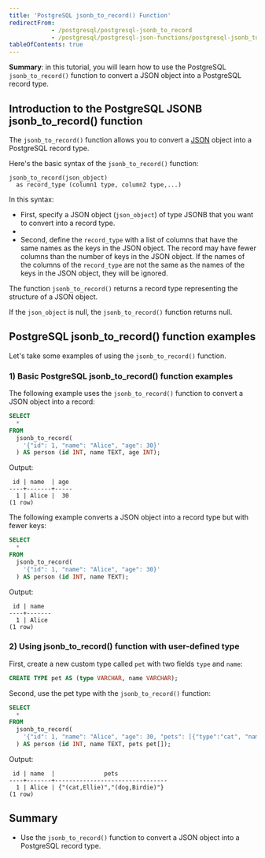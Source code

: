 ```yaml
---
title: 'PostgreSQL jsonb_to_record() Function'
redirectFrom:
            - /postgresql/postgresql-jsonb_to_record 
            - /postgresql/postgresql-json-functions/postgresql-jsonb_to_record
tableOfContents: true
---
```



**Summary**: in this tutorial, you will learn how to use the PostgreSQL `jsonb_to_record()` function to convert a JSON object into a PostgreSQL record type.

## Introduction to the PostgreSQL JSONB jsonb_to_record() function

The `jsonb_to_record()` function allows you to convert a [JSON](/postgresql/postgresql-json) object into a PostgreSQL record type.

Here's the basic syntax of the `jsonb_to_record()` function:

```
jsonb_to_record(json_object)
  as record_type (column1 type, column2 type,...)
```

In this syntax:

- First, specify a JSON object (`json_object`) of type JSONB that you want to convert into a record type.
-
- Second, define the `record_type` with a list of columns that have the same names as the keys in the JSON object. The record may have fewer columns than the number of keys in the JSON object. If the names of the columns of the `record_type` are not the same as the names of the keys in the JSON object, they will be ignored.

The function `jsonb_to_record()` returns a record type representing the structure of a JSON object.

If the `json_object` is null, the `jsonb_to_record()` function returns null.

## PostgreSQL jsonb_to_record() function examples

Let's take some examples of using the `jsonb_to_record()` function.

### 1) Basic PostgreSQL jsonb_to_record() function examples

The following example uses the `jsonb_to_record()` function to convert a JSON object into a record:

```sql
SELECT
  *
FROM
  jsonb_to_record(
    '{"id": 1, "name": "Alice", "age": 30}'
  ) AS person (id INT, name TEXT, age INT);
```

Output:

```
 id | name  | age
----+-------+-----
  1 | Alice |  30
(1 row)
```

The following example converts a JSON object into a record type but with fewer keys:

```sql
SELECT
  *
FROM
  jsonb_to_record(
    '{"id": 1, "name": "Alice", "age": 30}'
  ) AS person (id INT, name TEXT);
```

Output:

```
 id | name
----+-------
  1 | Alice
(1 row)
```

### 2) Using jsonb_to_record() function with user-defined type

First, create a new custom type called `pet` with two fields `type` and `name`:

```sql
CREATE TYPE pet AS (type VARCHAR, name VARCHAR);
```

Second, use the pet type with the `jsonb_to_record()` function:

```sql
SELECT
  *
FROM
  jsonb_to_record(
    '{"id": 1, "name": "Alice", "age": 30, "pets": [{"type":"cat", "name": "Ellie"}, {"type":"dog", "name": "Birdie"}]}'
  ) AS person (id INT, name TEXT, pets pet[]);
```

Output:

```
 id | name  |              pets
----+-------+--------------------------------
  1 | Alice | {"(cat,Ellie)","(dog,Birdie)"}
(1 row)
```

## Summary

- Use the `jsonb_to_record()` function to convert a JSON object into a PostgreSQL record type.
